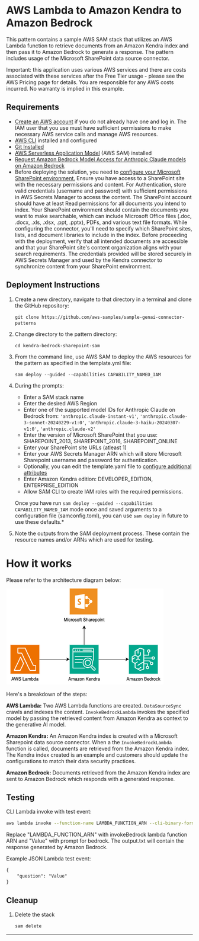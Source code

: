 # AWS Lambda to Amazon Kendra to Amazon Bedrock

This pattern contains a sample AWS SAM stack that utilizes an AWS Lambda function to retrieve documents from an Amazon Kendra index and then pass it to Amazon Bedrock to generate a response. The pattern includes usage of the Microsoft SharePoint data source connector.

Important: this application uses various AWS services and there are costs associated with these services after the Free Tier usage - please see the AWS Pricing page for details. You are responsible for any AWS costs incurred. No warranty is implied in this example.

## Requirements
* [Create an AWS account](https://portal.aws.amazon.com/gp/aws/developer/registration/index.html) if you do not already have one and log in. The IAM user that you use must have sufficient permissions to make necessary AWS service calls and manage AWS resources.
* [AWS CLI](https://docs.aws.amazon.com/cli/latest/userguide/install-cliv2.html) installed and configured
* [Git Installed](https://git-scm.com/book/en/v2/Getting-Started-Installing-Git)
* [AWS Serverless Application Model](https://docs.aws.amazon.com/serverless-application-model/latest/developerguide/serverless-sam-cli-install.html) (AWS SAM) installed
* [Request Amazon Bedrock Model Access for Anthropic Claude models on Amazon Bedrock](https://docs.aws.amazon.com/bedrock/latest/userguide/model-access.html)
* Before deploying the solution, you need to [configure your Microsoft SharePoint environment.](https://www.microsoft.com/en-us/microsoft-365/sharepoint/collaboration) Ensure you have access to a SharePoint site with the necessary permissions and content. For Authentication, store valid credentials (username and password) with sufficient permissions in AWS Secrets Manager to access the content. The SharePoint account should have at least Read permissions for all documents you intend to index. Your SharePoint environment should contain the documents you want to make searchable, which can include Microsoft Office files (.doc, .docx, .xls, .xlsx, .ppt, .pptx), PDFs, and various text file formats. While configuring the connector, you'll need to specify which SharePoint sites, lists, and document libraries to include in the index. Before proceeding with the deployment, verify that all intended documents are accessible and that your SharePoint site's content organization aligns with your search requirements. The credentials provided will be stored securely in AWS Secrets Manager and used by the Kendra connector to synchronize content from your SharePoint environment.

## Deployment Instructions
1. Create a new directory, navigate to that directory in a terminal and clone the GitHub repository:
    ```
    git clone https://github.com/aws-samples/sample-genai-connector-patterns
    ```
1. Change directory to the pattern directory:
    ```
    cd kendra-bedrock-sharepoint-sam
    ```
1. From the command line, use AWS SAM to deploy the AWS resources for the pattern as specified in the template.yml file:
    ```
    sam deploy --guided --capabilities CAPABILITY_NAMED_IAM
    ```
1. During the prompts:

    * Enter a SAM stack name
    * Enter the desired AWS Region
    * Enter one of the supported model IDs for Anthropic Claude on Bedrock from: `'anthropic.claude-instant-v1'`, `'anthropic.claude-3-sonnet-20240229-v1:0'`, `'anthropic.claude-3-haiku-20240307-v1:0'`, `'anthropic.claude-v2'`
    * Enter the version of Microsoft SharePoint that you use: SHAREPOINT_2013, SHAREPOINT_2016, SHAREPOINT_ONLINE
    * Enter your SharePoint site URLs (atleast 1)
    * Enter your AWS Secrets Manager ARN which will store Microsoft Sharepoint username and password for authentication.
    * Optionally, you can edit the template.yaml file to [configure additional attributes](https://docs.aws.amazon.com/AWSCloudFormation/latest/UserGuide/aws-properties-kendra-datasource-sharepointconfiguration.html)
    * Enter Amazon Kendra edition: DEVELOPER_EDITION, ENTERPRISE_EDITION
    * Allow SAM CLI to create IAM roles with the required permissions.

    Once you have run `sam deploy --guided --capabilities CAPABILITY_NAMED_IAM` mode once and saved arguments to a configuration file (samconfig.toml), you can use `sam deploy` in future to use these defaults.*

1. Note the outputs from the SAM deployment process. These contain the resource names and/or ARNs which are used for testing.

# How it works
Please refer to the architecture diagram below:

![End to End Architecture](images/architecture.png)

Here's a breakdown of the steps:

**AWS Lambda:** Two AWS Lambda functions are created. `DataSourceSync` crawls and indexes the content. `InvokeBedrockLambda` invokes the specified model by passing the retrieved content from Amazon Kendra as context to the generative AI model.

**Amazon Kendra:** An Amazon Kendra index is created with a Microsoft Sharepoint data source connector. When a the `InvokeBedrockLambda` function is called, documents are retrieved from the Amazon Kendra index. The Kendra index created is an example and customers should update the configurations to match their data security practices. 

**Amazon Bedrock:** Documents retrieved from the Amazon Kendra index are sent to Amazon Bedrock which responds with a generated response.

## Testing

CLI Lambda invoke with test event:

```bash
aws lambda invoke --function-name LAMBDA_FUNCTION_ARN --cli-binary-format raw-in-base64-out --payload '{"question": "Value" }' output.txt
```
Replace "LAMBDA_FUNCTION_ARN" with invokeBedrock lambda function ARN and "Value" with prompt for bedrock.
The output.txt will contain the response generated by Amazon Bedrock.

Example JSON Lambda test event:

```
{
    "question": "Value"
}
```

## Cleanup

1. Delete the stack
    ```bash
    sam delete
    ```
----
<!-- Copyright Amazon.com, Inc. or its affiliates. All Rights Reserved.

SPDX-License-Identifier: MIT-0 -->